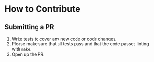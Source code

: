 # How to Contribute

## Submitting a PR

1. Write tests to cover any new code or code changes.
2. Please make sure that all tests pass and that the code passes linting with `make`.
3. Open up the PR.
